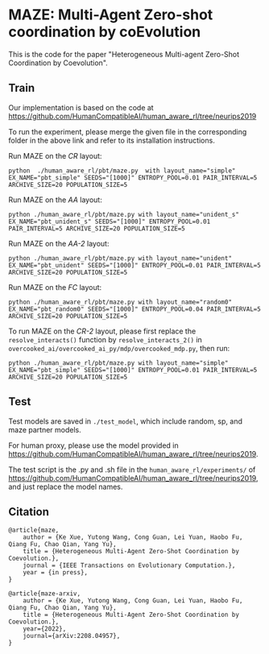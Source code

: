 # MAZE: Multi-Agent Zero-shot coordination by coEvolution

This is the code for the paper "Heterogeneous Multi-agent Zero-Shot Coordination by Coevolution".


## Train

Our implementation is based on the code at https://github.com/HumanCompatibleAI/human_aware_rl/tree/neurips2019

To run the experiment, please merge the given file in the corresponding folder in the above link and refer to its installation instructions.

Run MAZE on the *CR* layout:

```
python  ./human_aware_rl/pbt/maze.py  with layout_name="simple" EX_NAME="pbt_simple" SEEDS="[1000]" ENTROPY_POOL=0.01 PAIR_INTERVAL=5 ARCHIVE_SIZE=20 POPULATION_SIZE=5
```

Run MAZE on the *AA* layout:

```
python ./human_aware_rl/pbt/maze.py with layout_name="unident_s" EX_NAME="pbt_unident_s" SEEDS="[1000]" ENTROPY_POOL=0.01 PAIR_INTERVAL=5 ARCHIVE_SIZE=20 POPULATION_SIZE=5
```

Run MAZE on the *AA-2* layout:

```
python ./human_aware_rl/pbt/maze.py with layout_name="unident" EX_NAME="pbt_unident" SEEDS="[1000]" ENTROPY_POOL=0.01 PAIR_INTERVAL=5 ARCHIVE_SIZE=20 POPULATION_SIZE=5
```

Run MAZE on the *FC* layout:

```
python ./human_aware_rl/pbt/maze.py with layout_name="random0" EX_NAME="pbt_random0" SEEDS="[1000]" ENTROPY_POOL=0.04 PAIR_INTERVAL=5 ARCHIVE_SIZE=20 POPULATION_SIZE=5
```

To run MAZE on the *CR-2* layout, please first replace the `resolve_interacts()` function by `resolve_interacts_2()` in `overcooked_ai/overcooked_ai_py/mdp/overcooked_mdp.py`, then run:

```
python ./human_aware_rl/pbt/maze.py with layout_name="simple" EX_NAME="pbt_simple" SEEDS="[1000]" ENTROPY_POOL=0.01 PAIR_INTERVAL=5 ARCHIVE_SIZE=20 POPULATION_SIZE=5
```


## Test
Test models are saved in `./test_model`, which include random, sp, and maze partner models.

For human proxy, please use the model provided in  https://github.com/HumanCompatibleAI/human_aware_rl/tree/neurips2019.

The test script is the .py and .sh file in the `human_aware_rl/experiments/` of https://github.com/HumanCompatibleAI/human_aware_rl/tree/neurips2019, and just replace the model names.

## Citation
```
@article{maze,
    author = {Ke Xue, Yutong Wang, Cong Guan, Lei Yuan, Haobo Fu, Qiang Fu, Chao Qian, Yang Yu},
    title = {Heterogeneous Multi-Agent Zero-Shot Coordination by Coevolution.},
    journal = {IEEE Transactions on Evolutionary Computation.},
    year = {in press},
}

@article{maze-arxiv,
    author = {Ke Xue, Yutong Wang, Cong Guan, Lei Yuan, Haobo Fu, Qiang Fu, Chao Qian, Yang Yu},
    title = {Heterogeneous Multi-Agent Zero-Shot Coordination by Coevolution.},
    year={2022},
    journal={arXiv:2208.04957},
}
```
